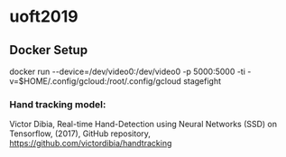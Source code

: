 # uoft2019

## Docker Setup
docker run --device=/dev/video0:/dev/video0 -p 5000:5000 -ti -v=$HOME/.config/gcloud:/root/.config/gcloud stagefight

### Hand tracking model:
Victor Dibia, Real-time Hand-Detection using Neural Networks (SSD) on Tensorflow, (2017), GitHub repository, https://github.com/victordibia/handtracking
